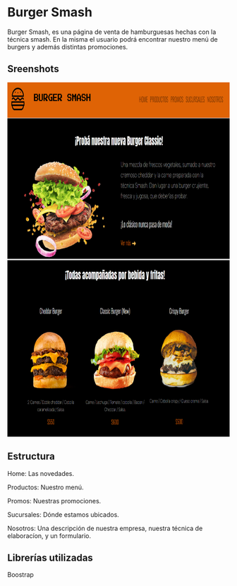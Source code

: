 <h1>Burger Smash</h1>
 <p>Burger Smash, es una página de venta de hamburguesas hechas con la técnica smash. En la misma el usuario podrá encontrar nuestro menú de burgers y además distintas promociones.</p>
 <h2>Sreenshots</h2>
 <img src="./img/burgersmashcap2.png" widht="300" height="400" alt=>
 <img src="./img/burgersmashcap.png" widht="400" height="400" alt=>
 <h2>Estructura</h2>
 <p>Home: Las novedades.</p>

 <p>Productos: Nuestro menú.</p>
 <p>Promos: Nuestras promociones.</p>
 <p>Sucursales: Dónde estamos ubicados.</p>
 <p>Nosotros: Una descripción de nuestra empresa, nuestra técnica de elaboracíon, y un formulario.</p>
 <h2>Librerías utilizadas</h2>
 <p>Boostrap</h2>

 


 

 

